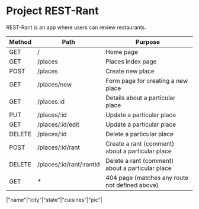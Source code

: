 # Project REST-Rant

REST-Rant is an app where users can review restaurants.

|Method|Path                     |Purpose                                         |
| ---- | ----------------------- | ---------------------------------------------- |
|GET   |/                        |Home page                                       |
|GET   |/places                  |Places index page                               |
|POST  |/places                  |Create new place                                |
|GET   |/places/new              |Form page for creating a new place              |
|GET   |/places\:id              |Details about a particular place                |
|PUT   |/places/:id              |Update a particular place                       |
|GET   |/places/:id/edit         |Update a particular place                       |
|DELETE|/places/:id              |Delete a particular place                       |
|POST  |/places/:id/rant         |Create a rant (comment) about a particular place|
|DELETE|/places/:id/rant/:rantId |Delete a rant (comment) about a particular place|
|GET   |*                        |404 page (matches any route not defined above)  |


|"name"|"city"|"state"|"cuisines"|"pic"|